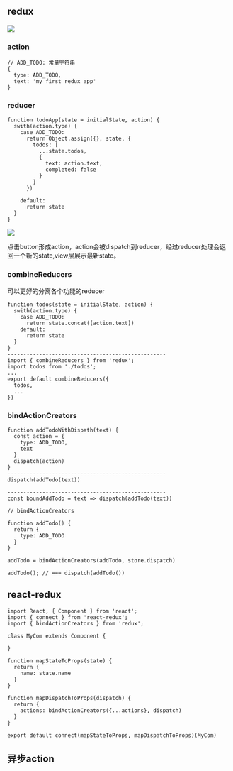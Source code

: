 ## redux
![](http://ww2.sinaimg.cn/large/006tNc79ly1g5a4mxmlfej31a40matb0.jpg)

### action

```
// ADD_TODO: 常量字符串
{
  type: ADD_TODO,
  text: 'my first redux app'
}
```

### reducer

```
function todoApp(state = initialState, action) {
  swith(action.type) {
    case ADD_TODO:
      return Object.assign({}, state, {
        todos: [
          ...state.todos,
          {
            text: action.text,
            completed: false
          }
        ]
      })

    default:
      return state
  }
}
```

![](http://ww4.sinaimg.cn/large/006tNc79ly1g5a4vk380pj30xw0qg3zt.jpg)

点击button形成action，action会被dispatch到reducer，经过reducer处理会返回一个新的state,view层展示最新state。

### combineReducers
可以更好的分离各个功能的reducer
```
function todos(state = initialState, action) {
  swith(action.type) {
    case ADD_TODO:
      return state.concat([action.text])
    default:
      return state
  }
}
--------------------------------------------------
import { combineReducers } from 'redux';
import todos from './todos';
...
export default combineReducers({
  todos,
  ...
})
```

### bindActionCreators

```
function addTodoWithDispath(text) {
  const action = {
    type: ADD_TODO,
    text
  }
  dispatch(action)
}
--------------------------------------------------
dispatch(addTodo(text))

--------------------------------------------------
const boundAddTodo = text => dispatch(addTodo(text))

// bindActionCreators

function addTodo() {
  return {
    type: ADD_TODO
  }
}

addTodo = bindActionCreators(addTodo, store.dispatch)

addTodo(); // === dispatch(addTodo())
```

## react-redux

```
import React, { Component } from 'react';
import { connect } from 'react-redux';
import { bindActionCreators } from 'redux';

class MyCom extends Component {

}

function mapStateToProps(state) {
  return {
    name: state.name
  }
}

function mapDispatchToProps(dispatch) {
  return {
    actions: bindActionCreators({...actions}, dispatch)
  }
}

export default connect(mapStateToProps, mapDispatchToProps)(MyCom)
```

## 异步action
